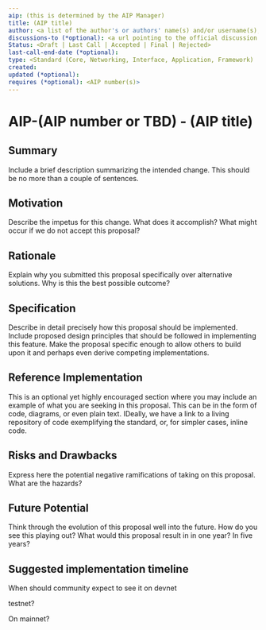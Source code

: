 ```yaml
---
aip: (this is determined by the AIP Manager)
title: (AIP title)
author: <a list of the author's or authors' name(s) and/or username(s), or name(s) and email(s). Details are below.>
discussions-to (*optional): <a url pointing to the official discussion thread>
Status: <Draft | Last Call | Accepted | Final | Rejected>
last-call-end-date (*optional):
type: <Standard (Core, Networking, Interface, Application, Framework) | Informational | Process>
created:
updated (*optional):
requires (*optional): <AIP number(s)>
---
```


# AIP-(AIP number or TBD) - (AIP title)

## Summary

Include a brief description summarizing the intended change. This should be no more than a couple of sentences.

## Motivation

Describe the impetus for this change. What does it accomplish? What might occur if we do not accept this proposal?

## Rationale

Explain why you submitted this proposal specifically over alternative solutions. Why is this the best possible outcome?

## Specification

Describe in detail precisely how this proposal should be implemented. Include proposed design principles that should be followed in implementing this feature. Make the proposal specific enough to allow others to build upon it and perhaps even derive competing implementations.

## Reference Implementation

This is an optional yet highly encouraged section where you may include an example of what you are seeking in this proposal. This can be in the form of code, diagrams, or even plain text. IDeally, we have a link to a living repository of code exemplifying the standard, or, for simpler cases, inline code.

## Risks and Drawbacks

Express here the potential negative ramifications of taking on this proposal. What are the hazards?

## Future Potential

Think through the evolution of this proposal well into the future. How do you see this playing out? What would this proposal result in in one year? In five years?

## Suggested implementation timeline

When should community expect to see it on devnet

testnet?

On mainnet?
